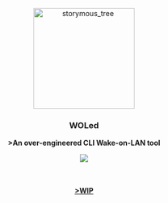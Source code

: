 <p align="center">
  <img src="https://github.com/aleixfortm/gowol/assets/95043218/1bce0a50-3bdb-42ef-82c5-ce158e18938f" alt="storymous_tree" width="200" height="auto">
</p>


### **<p align="center">WOLed</p>**

<p align="center"><strong>>An over-engineered CLI Wake-on-LAN tool</p>

<div align="center">
  <a href="https://skillicons.dev">
    <img src="https://skillicons.dev/icons?i=go" /
  </a>
</div>

<br>
<br>

<p align="center"><strong>>WIP</p>

